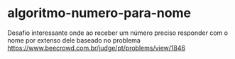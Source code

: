 # algoritmo-numero-para-nome

Desafio interessante onde ao receber um número preciso responder com o nome por extenso dele baseado no problema https://www.beecrowd.com.br/judge/pt/problems/view/1846
